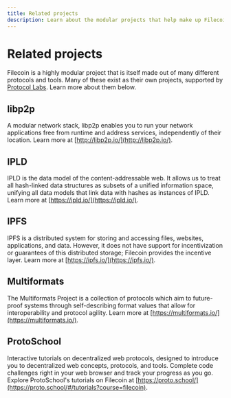 ```yaml
---
title: Related projects
description: Learn about the modular projects that help make up Filecoin.
---
```

# Related projects

Filecoin is a highly modular project that is itself made out of many different protocols and tools. Many of these exist as their own projects, supported by [Protocol Labs](https://protocol.ai). Learn more about them below.

## libp2p

A modular network stack, libp2p enables you to run your network applications free from runtime and address services, independently of their location. Learn more at [http://libp2p.io/](http://libp2p.io/).

## IPLD

IPLD is the data model of the content-addressable web. It allows us to treat all hash-linked data structures as subsets of a unified information space, unifying all data models that link data with hashes as instances of IPLD. Learn more at [https://ipld.io/](https://ipld.io/).

## IPFS

IPFS is a distributed system for storing and accessing files, websites, applications, and data. However, it does not have support for incentivization or guarantees of this distributed storage; Filecoin provides the incentive layer. Learn more at [https://ipfs.io/](https://ipfs.io/).

## Multiformats

The Multiformats Project is a collection of protocols which aim to future-proof systems through self-describing format values that allow for interoperability and protocol agility. Learn more at [https://multiformats.io/](https://multiformats.io/).

## ProtoSchool

Interactive tutorials on decentralized web protocols, designed to introduce you to decentralized web concepts, protocols, and tools. Complete code challenges right in your web browser and track your progress as you go. Explore ProtoSchool's tutorials on Filecoin at [https://proto.school/](https://proto.school/#/tutorials?course=filecoin).
